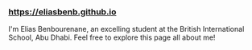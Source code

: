 ### https://eliasbenb.github.io
I'm Elias Benbourenane, an excelling student at the British International School, Abu Dhabi. Feel free to explore this page all about me!
